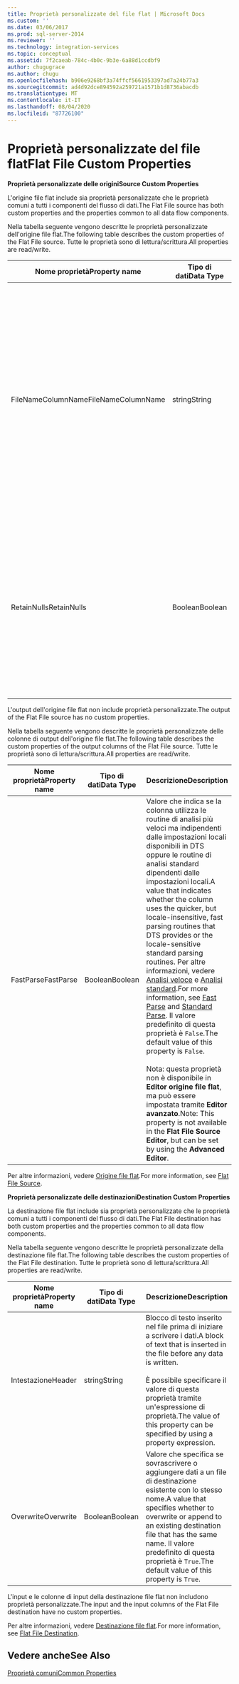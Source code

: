 ```yaml
---
title: Proprietà personalizzate del file flat | Microsoft Docs
ms.custom: ''
ms.date: 03/06/2017
ms.prod: sql-server-2014
ms.reviewer: ''
ms.technology: integration-services
ms.topic: conceptual
ms.assetid: 7f2caeab-784c-4b0c-9b3e-6a88d1ccdbf9
author: chugugrace
ms.author: chugu
ms.openlocfilehash: b906e9268bf3a74ffcf5661953397ad7a24b77a3
ms.sourcegitcommit: ad4d92dce894592a259721a1571b1d8736abacdb
ms.translationtype: MT
ms.contentlocale: it-IT
ms.lasthandoff: 08/04/2020
ms.locfileid: "87726100"
---
```

# <a name="flat-file-custom-properties"></a><span data-ttu-id="64781-102">Proprietà personalizzate del file flat</span><span class="sxs-lookup"><span data-stu-id="64781-102">Flat File Custom Properties</span></span>
  <span data-ttu-id="64781-103">**Proprietà personalizzate delle origini**</span><span class="sxs-lookup"><span data-stu-id="64781-103">**Source Custom Properties**</span></span>  
  
 <span data-ttu-id="64781-104">L'origine file flat include sia proprietà personalizzate che le proprietà comuni a tutti i componenti del flusso di dati.</span><span class="sxs-lookup"><span data-stu-id="64781-104">The Flat File source has both custom properties and the properties common to all data flow components.</span></span>  
  
 <span data-ttu-id="64781-105">Nella tabella seguente vengono descritte le proprietà personalizzate dell'origine file flat.</span><span class="sxs-lookup"><span data-stu-id="64781-105">The following table describes the custom properties of the Flat File source.</span></span> <span data-ttu-id="64781-106">Tutte le proprietà sono di lettura/scrittura.</span><span class="sxs-lookup"><span data-stu-id="64781-106">All properties are read/write.</span></span>  
  
|<span data-ttu-id="64781-107">Nome proprietà</span><span class="sxs-lookup"><span data-stu-id="64781-107">Property name</span></span>|<span data-ttu-id="64781-108">Tipo di dati</span><span class="sxs-lookup"><span data-stu-id="64781-108">Data Type</span></span>|<span data-ttu-id="64781-109">Descrizione</span><span class="sxs-lookup"><span data-stu-id="64781-109">Description</span></span>|  
|-------------------|---------------|-----------------|  
|<span data-ttu-id="64781-110">FileNameColumnName</span><span class="sxs-lookup"><span data-stu-id="64781-110">FileNameColumnName</span></span>|<span data-ttu-id="64781-111">string</span><span class="sxs-lookup"><span data-stu-id="64781-111">String</span></span>|<span data-ttu-id="64781-112">Nome di una colonna di output contenente il nome file.</span><span class="sxs-lookup"><span data-stu-id="64781-112">The name of an output column that contains the file name.</span></span> <span data-ttu-id="64781-113">Se non si specifica alcun nome, non verrà generata alcuna colonna contenente il nome file.</span><span class="sxs-lookup"><span data-stu-id="64781-113">If no name is specified, no output column containing the file name will be generated.</span></span><br /><br /> <span data-ttu-id="64781-114">Nota: questa proprietà non è disponibile in **Editor origine file flat**, ma può essere impostata tramite **Editor avanzato**.</span><span class="sxs-lookup"><span data-stu-id="64781-114">Note: This property is not available in the **Flat File Source Editor**, but can be set by using the **Advanced Editor**.</span></span>|  
|<span data-ttu-id="64781-115">RetainNulls</span><span class="sxs-lookup"><span data-stu-id="64781-115">RetainNulls</span></span>|<span data-ttu-id="64781-116">Boolean</span><span class="sxs-lookup"><span data-stu-id="64781-116">Boolean</span></span>|<span data-ttu-id="64781-117">Valore che specifica se i valori Null dal file di origine devono essere mantenuti come tali durante l'elaborazione dei dati tramite il motore della pipeline di trasformazione dati.</span><span class="sxs-lookup"><span data-stu-id="64781-117">A value that specifies whether to retain Null values from the source file as Null values when the data is processed by the Data Transformation Pipeline engine.</span></span> <span data-ttu-id="64781-118">Il valore predefinito di questa proprietà è `False`.</span><span class="sxs-lookup"><span data-stu-id="64781-118">The default value of this property is `False`.</span></span>|  
  
 <span data-ttu-id="64781-119">L'output dell'origine file flat non include proprietà personalizzate.</span><span class="sxs-lookup"><span data-stu-id="64781-119">The output of the Flat File source has no custom properties.</span></span>  
  
 <span data-ttu-id="64781-120">Nella tabella seguente vengono descritte le proprietà personalizzate delle colonne di output dell'origine file flat.</span><span class="sxs-lookup"><span data-stu-id="64781-120">The following table describes the custom properties of the output columns of the Flat File source.</span></span> <span data-ttu-id="64781-121">Tutte le proprietà sono di lettura/scrittura.</span><span class="sxs-lookup"><span data-stu-id="64781-121">All properties are read/write.</span></span>  
  
|<span data-ttu-id="64781-122">Nome proprietà</span><span class="sxs-lookup"><span data-stu-id="64781-122">Property name</span></span>|<span data-ttu-id="64781-123">Tipo di dati</span><span class="sxs-lookup"><span data-stu-id="64781-123">Data Type</span></span>|<span data-ttu-id="64781-124">Descrizione</span><span class="sxs-lookup"><span data-stu-id="64781-124">Description</span></span>|  
|-------------------|---------------|-----------------|  
|<span data-ttu-id="64781-125">FastParse</span><span class="sxs-lookup"><span data-stu-id="64781-125">FastParse</span></span>|<span data-ttu-id="64781-126">Boolean</span><span class="sxs-lookup"><span data-stu-id="64781-126">Boolean</span></span>|<span data-ttu-id="64781-127">Valore che indica se la colonna utilizza le routine di analisi più veloci ma indipendenti dalle impostazioni locali disponibili in DTS oppure le routine di analisi standard dipendenti dalle impostazioni locali.</span><span class="sxs-lookup"><span data-stu-id="64781-127">A value that indicates whether the column uses the quicker, but locale-insensitive, fast parsing routines that DTS provides or the locale-sensitive standard parsing routines.</span></span> <span data-ttu-id="64781-128">Per altre informazioni, vedere [Analisi veloce](../fast-parse.md) e [Analisi standard](../standard-parse.md).</span><span class="sxs-lookup"><span data-stu-id="64781-128">For more information, see [Fast Parse](../fast-parse.md) and [Standard Parse](../standard-parse.md).</span></span> <span data-ttu-id="64781-129">Il valore predefinito di questa proprietà è `False`.</span><span class="sxs-lookup"><span data-stu-id="64781-129">The default value of this property is `False`.</span></span><br /><br /> <span data-ttu-id="64781-130">Nota: questa proprietà non è disponibile in **Editor origine file flat**, ma può essere impostata tramite **Editor avanzato**.</span><span class="sxs-lookup"><span data-stu-id="64781-130">Note: This property is not available in the **Flat File Source Editor**, but can be set by using the **Advanced Editor**.</span></span>|  
  
 <span data-ttu-id="64781-131">Per altre informazioni, vedere [Origine file flat](flat-file-source.md).</span><span class="sxs-lookup"><span data-stu-id="64781-131">For more information, see [Flat File Source](flat-file-source.md).</span></span>  
  
 <span data-ttu-id="64781-132">**Proprietà personalizzate delle destinazioni**</span><span class="sxs-lookup"><span data-stu-id="64781-132">**Destination Custom Properties**</span></span>  
  
 <span data-ttu-id="64781-133">La destinazione file flat include sia proprietà personalizzate che le proprietà comuni a tutti i componenti del flusso di dati.</span><span class="sxs-lookup"><span data-stu-id="64781-133">The Flat File destination has both custom properties and the properties common to all data flow components.</span></span>  
  
 <span data-ttu-id="64781-134">Nella tabella seguente vengono descritte le proprietà personalizzate della destinazione file flat.</span><span class="sxs-lookup"><span data-stu-id="64781-134">The following table describes the custom properties of the Flat File destination.</span></span> <span data-ttu-id="64781-135">Tutte le proprietà sono di lettura/scrittura.</span><span class="sxs-lookup"><span data-stu-id="64781-135">All properties are read/write.</span></span>  
  
|<span data-ttu-id="64781-136">Nome proprietà</span><span class="sxs-lookup"><span data-stu-id="64781-136">Property name</span></span>|<span data-ttu-id="64781-137">Tipo di dati</span><span class="sxs-lookup"><span data-stu-id="64781-137">Data Type</span></span>|<span data-ttu-id="64781-138">Descrizione</span><span class="sxs-lookup"><span data-stu-id="64781-138">Description</span></span>|  
|-------------------|---------------|-----------------|  
|<span data-ttu-id="64781-139">Intestazione</span><span class="sxs-lookup"><span data-stu-id="64781-139">Header</span></span>|<span data-ttu-id="64781-140">string</span><span class="sxs-lookup"><span data-stu-id="64781-140">String</span></span>|<span data-ttu-id="64781-141">Blocco di testo inserito nel file prima di iniziare a scrivere i dati.</span><span class="sxs-lookup"><span data-stu-id="64781-141">A block of text that is inserted in the file before any data is written.</span></span><br /><br /> <span data-ttu-id="64781-142">È possibile specificare il valore di questa proprietà tramite un'espressione di proprietà.</span><span class="sxs-lookup"><span data-stu-id="64781-142">The value of this property can be specified by using a property expression.</span></span>|  
|<span data-ttu-id="64781-143">Overwrite</span><span class="sxs-lookup"><span data-stu-id="64781-143">Overwrite</span></span>|<span data-ttu-id="64781-144">Boolean</span><span class="sxs-lookup"><span data-stu-id="64781-144">Boolean</span></span>|<span data-ttu-id="64781-145">Valore che specifica se sovrascrivere o aggiungere dati a un file di destinazione esistente con lo stesso nome.</span><span class="sxs-lookup"><span data-stu-id="64781-145">A value that specifies whether to overwrite or append to an existing destination file that has the same name.</span></span> <span data-ttu-id="64781-146">Il valore predefinito di questa proprietà è `True`.</span><span class="sxs-lookup"><span data-stu-id="64781-146">The default value of this property is `True`.</span></span>|  
  
 <span data-ttu-id="64781-147">L'input e le colonne di input della destinazione file flat non includono proprietà personalizzate.</span><span class="sxs-lookup"><span data-stu-id="64781-147">The input and the input columns of the Flat File destination have no custom properties.</span></span>  
  
 <span data-ttu-id="64781-148">Per altre informazioni, vedere [Destinazione file flat](flat-file-destination.md).</span><span class="sxs-lookup"><span data-stu-id="64781-148">For more information, see [Flat File Destination](flat-file-destination.md).</span></span>  
  
## <a name="see-also"></a><span data-ttu-id="64781-149">Vedere anche</span><span class="sxs-lookup"><span data-stu-id="64781-149">See Also</span></span>  
 [<span data-ttu-id="64781-150">Proprietà comuni</span><span class="sxs-lookup"><span data-stu-id="64781-150">Common Properties</span></span>](../common-properties.md)  
  
  
